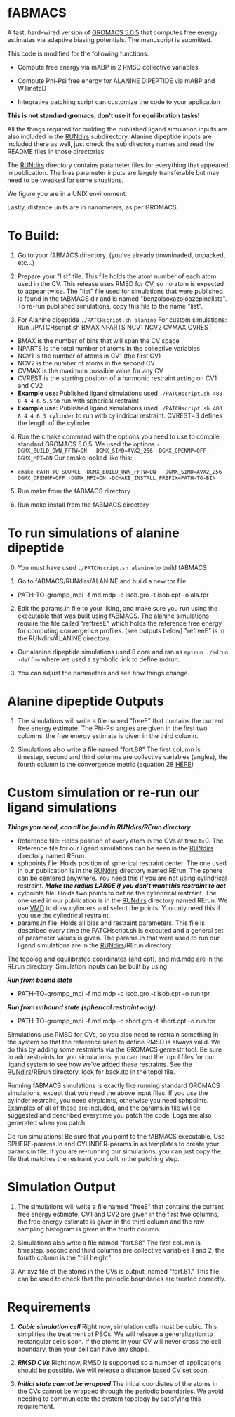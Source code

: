 # fABMACS
A fast, hard-wired version of [GROMACS 5.0.5] that computes free energy estimates via adaptive biasing potentials. The manuscript is submitted.

This code is modified for the following functions:

- Compute free energy via mABP in 2 RMSD collective variables

- Compute Phi-Psi free energy for ALANINE DIPEPTIDE via mABP and WTmetaD

- Integrative patching script can customize the code to your application

**This is not standard gromacs, don't use it for equilibration tasks!**

All the things required for building the published ligand simulation inputs are also included in the [RUNdirs] subdirectory. Alanine dipeptide inputs are included there as well, just check the sub directory names and read the README files in those directories.

The [RUNdirs] directory contains parameter files for everything that appeared in publication. The bias parameter inputs are largely transferable but may need to be tweaked for some situations.

We figure you are in a UNIX environment.

Lastly, distance units are in nanometers, as per GROMACS.

# To Build:
1. Go to your fABMACS directory. (you've already downloaded, unpacked, etc...)

2. Prepare your "list" file. This file holds the atom number of each atom used in the CV. This release uses RMSD for CV, so no atom is expected to appear twice. The "list" file used for simulations that were published is found in the fABMACS dir and is named "benzoisoxazoloazepinelists". To re-run published simulations, copy this file to the name "list". 

3. For Alanine dipeptide ```./PATCHscript.sh alanine``` For custom simulations: Run ./PATCHscript.sh BMAX NPARTS NCV1 NCV2 CVMAX CVREST

 - BMAX is the number of bins that will span the CV space
 - NPARTS is the total number of atoms in the collective variables
 - NCV1 is the number of atoms in CV1 (the first CV)
 - NCV2 is the number of atoms in the second CV
 - CVMAX is the maximum possible value for any CV
 - CVREST is the starting position of a harmonic restraint acting on CV1 and CV2
 - **Example use:** Published ligand simulations used ```./PATCHscript.sh 480 8 4 4 6 5.5``` to run with spherical restraint
 - **Example use:** Published ligand simulations used ```./PATCHscript.sh 480 8 4 4 6 3 cylinder``` to run with cylindrical restraint. CVREST=3 defines the length of the cylinder.


4. Run the cmake command with the options you need to use to compile standard GROMACS 5.0.5. We used the options ```-DGMX_BUILD_OWN_FFTW=ON  -DGMX_SIMD=AVX2_256 -DGMX_OPENMP=OFF -DGMX_MPI=ON``` Our cmake looked like this:

 - ```cmake PATH-TO-SOURCE -DGMX_BUILD_OWN_FFTW=ON  -DGMX_SIMD=AVX2_256 -DGMX_OPENMP=OFF -DGMX_MPI=ON -DCMAKE_INSTALL_PREFIX=PATH-TO-BIN```

5. Run make from the fABMACS directory

6. Run make install from the fABMACS directory


# To run simulations of alanine dipeptide

0. You must have used ```./PATCHscript.sh alanine``` to build fABMACS

1. Go to fABMACS/RUNdirs/ALANINE and build a new tpr file:
 - PATH-TO-grompp_mpi -f md.mdp -c isob.gro -t isob.cpt -o ala.tpr

2. Edit the params.in file to your liking, and make sure you run using the executable that was built using fABMACS. The alanine simulations require the file called "reffreeE" which holds the reference free energy for computing convergence profiles. (see outputs below) "refreeE" is in the RUNdirs/ALANINE directory.

 - Our alanine dipeptide simulations used 8 core and ran as ```mpirun ./mdrun -deffnm``` where we used a symbolic link to define mdrun.

3. You can adjust the parameters and see how things change. 

# Alanine dipeptide Outputs

1. The simulations will write a file named "freeE" that contains the current free energy estimate. The Phi-Psi angles are given in the first two columns, the free energy estimate is given in the third column.

2. Simulations also write a file named "fort.88" The first column is timestep, second and third columns are collective variables (angles), the fourth column is the convergence metric (equation 28 [HERE])

# Custom simulation or re-run our ligand simulations
***Things you need, can all be found in RUNdirs/RErun directory***

- Reference file: Holds position of every atom in the CVs at time t=0. The Reference file for our ligand simulations can be seen in the [RUNdirs] directory named RErun.
- sphpoints file: Holds position of spherical restraint center. The one used in our publication is in the [RUNdirs] directory named RErun. The sphere can be centered anywhere. You need this if you are not using cylindrical restraint. ***Make the radius LARGE if you don't want this restraint to act***
- cylpoints file: Holds two points to define the cylindrical restraint. The one used in our publication is in the [RUNdirs] directory named RErun. We use [VMD] to draw cylinders and select the points. You only need this if you use the cylindrical restraint.
- params.in file: Holds all bias and restraint parameters. This file is described every time the PATCHscript.sh is executed and a general set of parameter values is given. The params.in that were used to run our ligand simulations are in the [RUNdirs]/RErun directory. 

The topolog and equilibrated coordinates (and cpt), and md.mdp are in the RErun directory. Simulation inputs can be built by using: 

***Run from bound state***
 - PATH-TO-grompp_mpi -f md.mdp -c isob.gro -t isob.cpt -o run.tpr

***Run from unbound state (spherical restraint only)***
 - PATH-TO-grompp_mpi -f md.mdp -c short.gro -t short.cpt -o run.tpr

Simulations use RMSD for CVs, so you also need to restrain something in the system so that the reference used to define RMSD is always valid. We do this by adding some restraints via the GROMACS genrestr tool. Be sure to add restraints for you simulations, you can read the topol files for our ligand system to see how we've added these restraints. See the [RUNdirs]/RErun directory, look for back.itp in the topol file.

Running fABMACS simulations is exactly like running standard GROMACS simulations, except that you need the above input files. If you use the cylinder restraint, you need clyploints, otherwise you need sphpoints. Examples of all of these are included, and the params.in file will be suggested and described everytime you patch the code. Logs are also generated when you patch.

Go run simulations! Be sure that you point to the fABMACS executable. Use SPHERE-params.in and CYLINDER-params.in as templates to create your params.in file. If you are re-running our simulations, you can just copy the file that matches the restraint you built in the patching step.

# Simulation Output
1. The simulations will write a file named "freeE" that contains the current free energy estimate. CV1 and CV2 are given in the first two columns, the free energy estimate is given in the third column and the raw sampling histogram is given in the fourth column.

2. Simulations also write a file named "fort.88" The first column is timestep, second and third columns are collective variables 1 and 2, the fourth column is the "hill height"

3. An xyz file of the atoms in the CVs is output, named "fort.81." This file can be used to check that the periodic boundaries are treated correctly.

# Requirements
1. ***Cubic simulation cell*** Right now, simulation cells must be cubic. This simplifies the treatment of PBCs. We will release a generalization to rectangular cells soon. If the atoms in your CV will never cross the cell boundary, then your cell can have any shape.

2. ***RMSD CVs*** Right now, RMSD is supported so a number of applications should be possible. We will release a distance based CV set soon.

3. ***Initial state cannot be wrapped*** The initial coordiates of the atoms in the CVs cannot be wrapped through the periodic boundaries. We avoid needing to communicate the system topology by satisfying this requirement.

[GROMACS 5.0.5]: https://github.com/gromacs/gromacs/releases/tag/v5.0.5
[VMD]: http://www.ks.uiuc.edu/Research/vmd/
[HERE]: http://scitation.aip.org/content/aip/journal/jcp/143/23/10.1063/1.4937939
[RUNdirs]: https://github.com/BradleyDickson/fABMACS/tree/master/RUNdirs